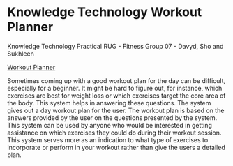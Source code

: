 # Knowledge Technology Workout Planner
Knowledge Technology Practical RUG - Fitness Group 07 - Davyd, Sho and Sukhleen

[Workout Planner](http://ec2-3-122-116-231.eu-central-1.compute.amazonaws.com:8080/?fbclid=IwAR0wwHnvMsvDz-KJLX-X4_UyebTe1VJmNJiAww-m712_yFT_CAgFG6J3VmM)

Sometimes coming up with a good workout plan for the day can be difficult, especially for a beginner. It might be hard to figure out, for instance, which exercises are best for weight loss or which exercises target the core area of the body. This system helps in answering these questions. The system gives out a day workout plan for the user. The workout plan is based on the answers provided by the user on the questions presented by the system. This system can be used by anyone who would be interested in getting assistance on which exercises they could do during their workout session. This system serves more as an indication to what type of exercises to incorporate or perform in your workout rather than give the users a detailed plan.

